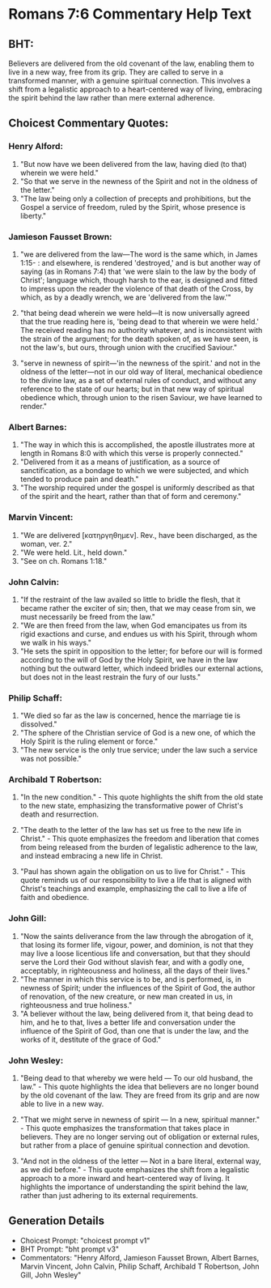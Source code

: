 # Romans 7:6 Commentary Help Text

## BHT:
Believers are delivered from the old covenant of the law, enabling them to live in a new way, free from its grip. They are called to serve in a transformed manner, with a genuine spiritual connection. This involves a shift from a legalistic approach to a heart-centered way of living, embracing the spirit behind the law rather than mere external adherence.

## Choicest Commentary Quotes:
### Henry Alford:
1. "But now have we been delivered from the law, having died (to that) wherein we were held." 
2. "So that we serve in the newness of the Spirit and not in the oldness of the letter." 
3. "The law being only a collection of precepts and prohibitions, but the Gospel a service of freedom, ruled by the Spirit, whose presence is liberty."

### Jamieson Fausset Brown:
1. "we are delivered from the law—The word is the same which, in James 1:15- : and elsewhere, is rendered 'destroyed,' and is but another way of saying (as in Romans 7:4) that 'we were slain to the law by the body of Christ'; language which, though harsh to the ear, is designed and fitted to impress upon the reader the violence of that death of the Cross, by which, as by a deadly wrench, we are 'delivered from the law.'" 

2. "that being dead wherein we were held—It is now universally agreed that the true reading here is, 'being dead to that wherein we were held.' The received reading has no authority whatever, and is inconsistent with the strain of the argument; for the death spoken of, as we have seen, is not the law's, but ours, through union with the crucified Saviour."

3. "serve in newness of spirit—'in the newness of the spirit.' and not in the oldness of the letter—not in our old way of literal, mechanical obedience to the divine law, as a set of external rules of conduct, and without any reference to the state of our hearts; but in that new way of spiritual obedience which, through union to the risen Saviour, we have learned to render."

### Albert Barnes:
1. "The way in which this is accomplished, the apostle illustrates more at length in Romans 8:0 with which this verse is properly connected."
2. "Delivered from it as a means of justification, as a source of sanctification, as a bondage to which we were subjected, and which tended to produce pain and death."
3. "The worship required under the gospel is uniformly described as that of the spirit and the heart, rather than that of form and ceremony."

### Marvin Vincent:
1. "We are delivered [κατηργηθημεν]. Rev., have been discharged, as the woman, ver. 2." 
2. "We were held. Lit., held down." 
3. "See on ch. Romans 1:18."

### John Calvin:
1. "If the restraint of the law availed so little to bridle the flesh, that it became rather the exciter of sin; then, that we may cease from sin, we must necessarily be freed from the law."
2. "We are then freed from the law, when God emancipates us from its rigid exactions and curse, and endues us with his Spirit, through whom we walk in his ways."
3. "He sets the spirit in opposition to the letter; for before our will is formed according to the will of God by the Holy Spirit, we have in the law nothing but the outward letter, which indeed bridles our external actions, but does not in the least restrain the fury of our lusts."

### Philip Schaff:
1. "We died so far as the law is concerned, hence the marriage tie is dissolved."
2. "The sphere of the Christian service of God is a new one, of which the Holy Spirit is the ruling element or force."
3. "The new service is the only true service; under the law such a service was not possible."

### Archibald T Robertson:
1. "In the new condition." - This quote highlights the shift from the old state to the new state, emphasizing the transformative power of Christ's death and resurrection.

2. "The death to the letter of the law has set us free to the new life in Christ." - This quote emphasizes the freedom and liberation that comes from being released from the burden of legalistic adherence to the law, and instead embracing a new life in Christ.

3. "Paul has shown again the obligation on us to live for Christ." - This quote reminds us of our responsibility to live a life that is aligned with Christ's teachings and example, emphasizing the call to live a life of faith and obedience.

### John Gill:
1. "Now the saints deliverance from the law through the abrogation of it, that losing its former life, vigour, power, and dominion, is not that they may live a loose licentious life and conversation, but that they should serve the Lord their God without slavish fear, and with a godly one, acceptably, in righteousness and holiness, all the days of their lives."
2. "The manner in which this service is to be, and is performed, is, in newness of Spirit; under the influences of the Spirit of God, the author of renovation, of the new creature, or new man created in us, in righteousness and true holiness."
3. "A believer without the law, being delivered from it, that being dead to him, and he to that, lives a better life and conversation under the influence of the Spirit of God, than one that is under the law, and the works of it, destitute of the grace of God."

### John Wesley:
1. "Being dead to that whereby we were held — To our old husband, the law." - This quote highlights the idea that believers are no longer bound by the old covenant of the law. They are freed from its grip and are now able to live in a new way.

2. "That we might serve in newness of spirit — In a new, spiritual manner." - This quote emphasizes the transformation that takes place in believers. They are no longer serving out of obligation or external rules, but rather from a place of genuine spiritual connection and devotion.

3. "And not in the oldness of the letter — Not in a bare literal, external way, as we did before." - This quote emphasizes the shift from a legalistic approach to a more inward and heart-centered way of living. It highlights the importance of understanding the spirit behind the law, rather than just adhering to its external requirements.


## Generation Details
- Choicest Prompt: "choicest prompt v1"
- BHT Prompt: "bht prompt v3"
- Commentators: "Henry Alford, Jamieson Fausset Brown, Albert Barnes, Marvin Vincent, John Calvin, Philip Schaff, Archibald T Robertson, John Gill, John Wesley"
